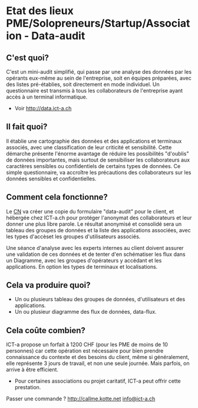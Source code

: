 # Etat des lieux PME/Solopreneurs/Startup/Association - Data-audit

## C'est quoi?
C'est un mini-audit simplifié, qui passe par une analyse des données par les opérants eux-même au sein de l'entreprise, soit en équipes préparées, avec des listes pré-établies, soit directement en mode individuel. Un questionnaire est transmis à tous les collaborateurs de l'entreprise ayant accès à un terminal informatique.
* Voir http://data.ict-a.ch

## Il fait quoi?
Il établie une cartographie des données et des applications et terminaux associés, avec une classification de leur criticité et sensibilité. Cette démarche présente l'énorme avantage de réduire les possibilités "d'oublis" de données importantes, mais surtout de sensibiliser les collaborateurs aux caractères sensibles ou confidentiels de certains types de données. Ce simple questionnaire, va accroître les précautions des collaborateurs sur les données sensibles et confidentielles.

## Comment cela fonctionne?
Le [CN](https://github.com/ICT-A/Published.Docs/blob/master/ICT-a/ConseillerNum%C3%A9rique.md) va créer une copie du formulaire "data-audit" pour le client, et hébergée chez ICT-a.ch pour protéger l'anonymat des collaborateurs et leur donner une plus libre parole. Le résultat anonymisé et consolidé sera un tableau des groupes de données et la liste des applications associées, avec les types d'accèset les groupes d'utilisateurs associés.

Une séance d'analyse avec les experts internes au client doivent assurer une validation de ces données et de tenter d'en schématiser les flux dans un Diagramme, avec les groupes d'opérateurs y accédant et les applications. En option les types de terminaux et localisations.

## Cela va produire quoi?
* Un ou plusieurs tableau des groupes de données, d'utilisateurs et des applications.
* Un ou plusieur diagramme des flux de données, data-flux.

## Cela coûte combien?
ICT-a propose un forfait à 1200 CHF (pour les PME de moins de 10 personnes) car cette opération est nécessaire pour bien prendre connaissance du contexte et des besoins du client, même si généralement, elle représente 3 jours de travail, et non une seule journée. Mais parfois, on arrive à être efficient.
* Pour certaines associations ou projet caritatif, ICT-a peut offrir cette prestation.

Passer une commande ? http://callme.kotte.net 
info@ict-a.ch
